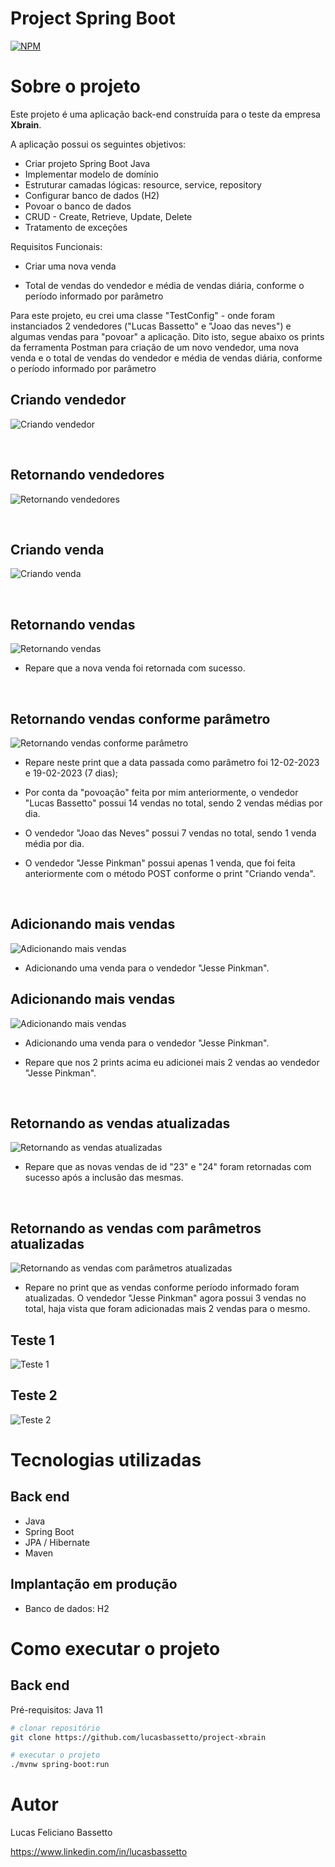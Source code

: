 # Project Spring Boot
[![NPM](https://img.shields.io/npm/l/react)](https://github.com/lucasbassetto/project-xbrain/blob/main/LICENSE) 

# Sobre o projeto

Este projeto é uma aplicação back-end construída para o teste da empresa **Xbrain**.

A aplicação possui os seguintes objetivos: 
- Criar projeto Spring Boot Java
- Implementar modelo de domínio
- Estruturar camadas lógicas: resource, service, repository
- Configurar banco de dados (H2)
- Povoar o banco de dados
- CRUD - Create, Retrieve, Update, Delete
- Tratamento de exceções

Requisitos Funcionais:
- Criar uma nova venda

- Total de vendas do vendedor e média de vendas diária, conforme o período informado por parâmetro

Para este projeto, eu crei uma classe "TestConfig" - onde foram instanciados 2 vendedores ("Lucas Bassetto" e "Joao das neves") e algumas vendas para "povoar" a aplicação. Dito isto, segue abaixo os prints da ferramenta Postman para criação de um novo vendedor, uma nova venda e o total de vendas do vendedor e média de vendas diária, conforme o período informado por parâmetro


## Criando vendedor
![Criando vendedor](https://github.com/lucasbassetto/assets/blob/main/Xbrain/criacao-vendedor.png?raw=true)

<br/>

## Retornando vendedores
![Retornando vendedores](https://github.com/lucasbassetto/assets/blob/main/Xbrain/get-vendedores.png?raw=true)

<br/>

## Criando venda
![Criando venda](https://github.com/lucasbassetto/assets/blob/main/Xbrain/criando-venda.png?raw=true)

<br/>

## Retornando vendas
![Retornando vendas](https://github.com/lucasbassetto/assets/blob/main/Xbrain/get-vendas.png?raw=true)

- Repare que a nova venda foi retornada com sucesso.

<br/>

## Retornando vendas conforme parâmetro
![Retornando vendas conforme parâmetro](https://github.com/lucasbassetto/assets/blob/main/Xbrain/get-vendas-parametro.png?raw=true)

- Repare neste print que a data passada como parâmetro foi 12-02-2023 e 19-02-2023 (7 dias);

- Por conta da "povoação" feita por mim anteriormente, o vendedor "Lucas Bassetto" possui 14 vendas no total, sendo 2 vendas médias por dia. 

- O vendedor "Joao das Neves" possui 7 vendas no total, sendo 1 venda média por dia.

- O vendedor "Jesse Pinkman" possui apenas 1 venda, que foi feita anteriormente com o método POST conforme o print "Criando venda".

<br/>

## Adicionando mais vendas
![Adicionando mais vendas](https://github.com/lucasbassetto/assets/blob/main/Xbrain/add-venda-id-3_1.png?raw=true)

- Adicionando uma venda para o vendedor "Jesse Pinkman".

## Adicionando mais vendas 
![Adicionando mais vendas ](https://github.com/lucasbassetto/assets/blob/main/Xbrain/add-venda-id-3_2.png?raw=true)

- Adicionando uma venda para o vendedor "Jesse Pinkman".

- Repare que nos 2 prints acima eu adicionei mais 2 vendas ao vendedor "Jesse Pinkman".

<br/>

## Retornando as vendas atualizadas
![Retornando as vendas atualizadas](https://github.com/lucasbassetto/assets/blob/main/Xbrain/get-vendas-atualizado.png?raw=true)

- Repare que as novas vendas de id "23" e "24" foram retornadas com sucesso após a inclusão das mesmas.

<br/>

## Retornando as vendas com parâmetros atualizadas
![Retornando as vendas com parâmetros atualizadas](https://github.com/lucasbassetto/assets/blob/main/Xbrain/get-vendas-parametro-atualizado.png?raw=true)

- Repare no print que as vendas conforme período informado foram atualizadas. O vendedor "Jesse Pinkman" agora possui 3 vendas no total, haja vista que foram adicionadas mais 2 vendas para o mesmo.

## Teste 1
![Teste 1](https://github.com/lucasbassetto/assets/blob/main/Xbrain/TesteSale1.png?raw=true)

## Teste 2
![Teste 2](https://github.com/lucasbassetto/assets/blob/main/Xbrain/TesteSeller1.png?raw=true)

# Tecnologias utilizadas
## Back end
- Java
- Spring Boot
- JPA / Hibernate
- Maven


## Implantação em produção
- Banco de dados: H2

# Como executar o projeto

## Back end
Pré-requisitos: Java 11

```bash
# clonar repositório
git clone https://github.com/lucasbassetto/project-xbrain

# executar o projeto
./mvnw spring-boot:run
```

# Autor

Lucas Feliciano Bassetto

https://www.linkedin.com/in/lucasbassetto
